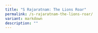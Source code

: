 ```yaml
---
title: "S Rajaratnam: The Lions Roar"
permalink: /s-rajaratnam-the-lions-roar/
variant: markdown
description: ""
---
```

